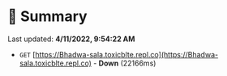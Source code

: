# 📖 Summary
Last updated: **4/11/2022, 9:54:22 AM**

- `GET` [https://Bhadwa-sala.toxicblte.repl.co](https://Bhadwa-sala.toxicblte.repl.co) - **Down** (22166ms)
